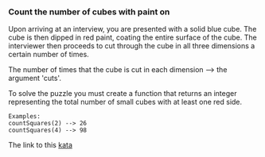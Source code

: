 ### Count the number of cubes with paint on

Upon arriving at an interview, you are presented with a solid blue cube. The cube is then dipped in red paint, coating the entire surface of the cube. The interviewer then proceeds to cut through the cube in all three dimensions a certain number of times.

The number of times that the cube is cut in each dimension --> the argument 'cuts'.

To solve the puzzle you must create a function that returns an integer representing the total number of small cubes with at least one red side.
```
Examples:
countSquares(2) --> 26
countSquares(4) --> 98
```

The link to this [kata](https://www.codewars.com/kata/count-the-number-of-cubes-with-paint-on/javascript)
